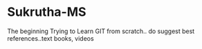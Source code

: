 # Sukrutha-MS
The beginning
Trying to Learn GIT from scratch.. do suggest best references..text books, videos
